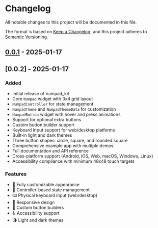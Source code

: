 # Changelog

All notable changes to this project will be documented in this file.

The format is based on [Keep a Changelog](https://keepachangelog.com/en/1.0.0/),
and this project adheres to [Semantic Versioning](https://semver.org/spec/v2.0.0.html).

## [0.0.1] - 2025-01-17

## [0.0.2] - 2025-01-17

### Added
- Initial release of numpad_kit
- Core `Numpad` widget with 3x4 grid layout
- `NumpadController` for state management
- `NumpadTheme` and `NumpadThemeData` for customization
- `NumpadButton` widget with hover and press animations
- Support for optional extra buttons
- Custom button builder support
- Keyboard input support for web/desktop platforms
- Built-in light and dark themes
- Three button shapes: circle, square, and rounded square
- Comprehensive example app with multiple demos
- Full documentation and API reference
- Cross-platform support (Android, iOS, Web, macOS, Windows, Linux)
- Accessibility compliance with minimum 48x48 touch targets

### Features
- 🎨 Fully customizable appearance
- 🎯 Controller-based state management
- ⌨️ Physical keyboard input (web/desktop)
- 📱 Responsive design
- 🔧 Custom button builders
- ♿ Accessibility support
- 🌗 Light and dark themes

[0.0.1]: https://github.com/yourusername/numpad_kit/releases/tag/v0.0.1
